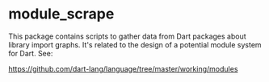 # module_scrape

This package contains scripts to gather data from Dart packages about library
import graphs. It's related to the design of a potential module system for Dart.
See:

https://github.com/dart-lang/language/tree/master/working/modules

